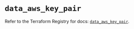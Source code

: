 # `data_aws_key_pair`

Refer to the Terraform Registry for docs: [`data_aws_key_pair`](https://registry.terraform.io/providers/hashicorp/aws/6.0.0/docs/data-sources/key_pair).
